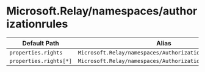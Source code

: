 # Microsoft.Relay/namespaces/authorizationrules

| Default Path | Alias |
|---|---|
| `properties.rights` | `Microsoft.Relay/namespaces/AuthorizationRules/rights` |
| `properties.rights[*]` | `Microsoft.Relay/namespaces/AuthorizationRules/rights[*]` |

